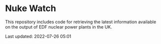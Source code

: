 # Nuke Watch

This repository includes code for retrieving the latest information available on the output of EDF nuclear power plants in the UK.

Last updated: 2022-07-26 05:01